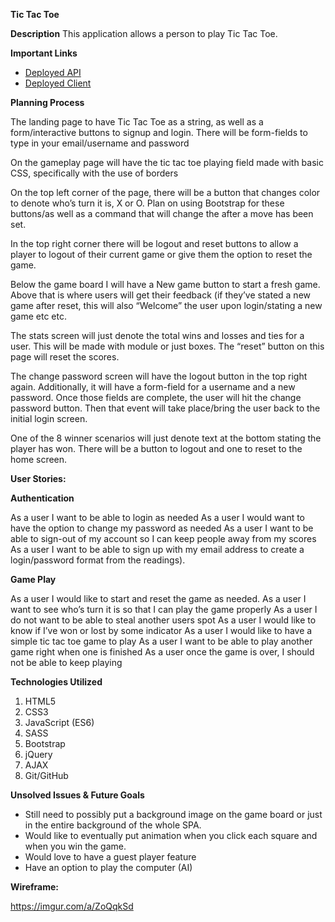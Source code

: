 **Tic Tac Toe**

**Description**
This application allows a person to play Tic Tac Toe.

**Important Links**

- [Deployed API](https://bhmdev.github.io/tictactoe/)
- [Deployed Client](https://github.com/bhmdev/tictactoe)

**Planning Process**

The landing page to have Tic Tac Toe as a string, as well as a form/interactive buttons to signup and login. There will be form-fields to type in your email/username and password

On the gameplay page will have the tic tac toe playing field made with basic CSS, specifically with the use of borders

On the top left corner of the page, there will be a button that changes color to denote who’s turn it is, X or O. Plan on using Bootstrap for these buttons/as well as a command that will change the after a move has been set.

In the top right corner there will be logout and reset buttons to allow a player to logout of their current game or give them the option to reset the game.

Below the game board I will have a New game button to start a fresh game. Above that is where users will get their feedback (if they’ve stated a new game after reset, this will also “Welcome” the user upon login/stating a new game etc etc.

The stats screen will just denote the total wins and losses and ties for a user. This will be made with module or just boxes. The “reset” button on this page will reset the scores.

The change password screen will have the logout button in the top right again. Additionally, it will have a form-field for a username and a new password. Once those fields are complete, the user will hit the change password button. Then that event will take place/bring the user back to the initial login screen.

One of the 8 winner scenarios will just denote text at the bottom stating the player has won. There will be a button to logout and one to reset to the home screen.

**User Stories:**

**Authentication**

As a user I want to be able to login as needed
As a user I would want to have the option to change my password as needed
As a user I want to be able to sign-out of my account so I can keep people away from my scores
As a user I want to be able to sign up with my email address to create a login/password format from the readings).

**Game Play**

As a user I would like to start and reset the game as needed.
As a user I want to see who’s turn it is so that I can play the game properly
As a user I do not want to be able to steal another users spot
As a user I would like to know if I’ve won or lost by some indicator
As a user I would like to have a simple tic tac toe game to play
As a user I want to be able to play another game right when one is finished
As a user once the game is over, I should not be able to keep playing

**Technologies Utilized**

<ol>
<li>HTML5</li>
<li>CSS3</li>
<li>JavaScript (ES6)</li>
<li>SASS</li>
<li>Bootstrap</li>
<li>jQuery</li>
<li>AJAX</li>
<li>Git/GitHub</li>
</ol>

**Unsolved Issues & Future Goals**

- Still need to possibly put a background image on the game board or just in the entire background of the whole SPA.
- Would like to eventually put animation when you click each square and when you win the game.
- Would love to have a guest player feature
- Have an option to play the computer (AI)


**Wireframe:**

https://imgur.com/a/ZoQqkSd
